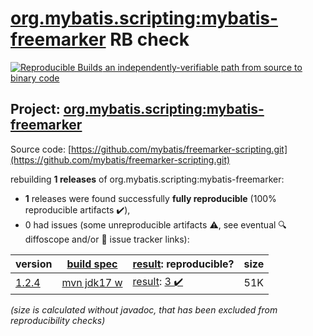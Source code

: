 [org.mybatis.scripting:mybatis-freemarker](https://search.maven.org/artifact/org.mybatis.scripting/mybatis-freemarker/) RB check
=======

[![Reproducible Builds](https://reproducible-builds.org/images/logos/rb.svg) an independently-verifiable path from source to binary code](https://reproducible-builds.org/)

## Project: [org.mybatis.scripting:mybatis-freemarker](https://search.maven.org/artifact/org.mybatis.scripting/mybatis-freemarker/)

Source code: [https://github.com/mybatis/freemarker-scripting.git](https://github.com/mybatis/freemarker-scripting.git)

rebuilding **1 releases** of org.mybatis.scripting:mybatis-freemarker:
- **1** releases were found successfully **fully reproducible** (100% reproducible artifacts :heavy_check_mark:),
- 0 had issues (some unreproducible artifacts :warning:, see eventual :mag: diffoscope and/or :memo: issue tracker links):

| version | [build spec](/BUILDSPEC.md) | [result](https://reproducible-builds.org/docs/jvm/): reproducible? | size |
| -- | --------- | ------ | -- |
| [1.2.4](https://search.maven.org/artifact/org.mybatis.scripting/mybatis-freemarker/1.2.4/pom) | [mvn jdk17 w](mybatis-freemarker-1.2.4.buildspec) | [result](mybatis-freemarker-1.2.4.buildinfo): [3 :heavy_check_mark: ](mybatis-freemarker-1.2.4.buildcompare) | 51K |

<i>(size is calculated without javadoc, that has been excluded from reproducibility checks)</i>
